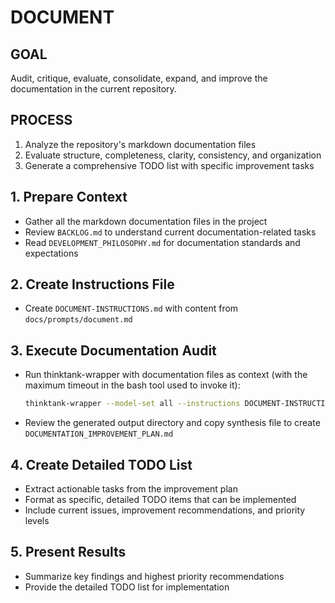 # DOCUMENT

## GOAL
Audit, critique, evaluate, consolidate, expand, and improve the documentation in the current repository.

## PROCESS
1. Analyze the repository's markdown documentation files
2. Evaluate structure, completeness, clarity, consistency, and organization
3. Generate a comprehensive TODO list with specific improvement tasks

## 1. Prepare Context
- Gather all the markdown documentation files in the project
- Review `BACKLOG.md` to understand current documentation-related tasks
- Read `DEVELOPMENT_PHILOSOPHY.md` for documentation standards and expectations

## 2. Create Instructions File
- Create `DOCUMENT-INSTRUCTIONS.md` with content from `docs/prompts/document.md`

## 3. Execute Documentation Audit
- Run thinktank-wrapper with documentation files as context (with the maximum timeout in the bash tool used to invoke it):
  ```bash
  thinktank-wrapper --model-set all --instructions DOCUMENT-INSTRUCTIONS.md --include-philosophy --include-glance
  ```
- Review the generated output directory and copy synthesis file to create `DOCUMENTATION_IMPROVEMENT_PLAN.md`

## 4. Create Detailed TODO List
- Extract actionable tasks from the improvement plan
- Format as specific, detailed TODO items that can be implemented
- Include current issues, improvement recommendations, and priority levels

## 5. Present Results
- Summarize key findings and highest priority recommendations
- Provide the detailed TODO list for implementation